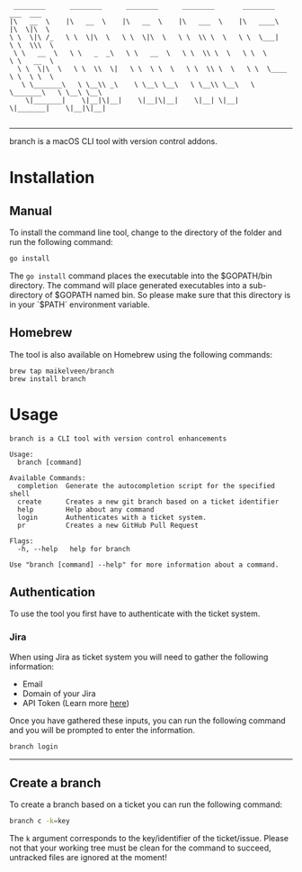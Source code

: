 ```
 ________      ________      ________      ________       ________      ___  ___     
|\   __  \    |\   __  \    |\   __  \    |\   ___  \    |\   ____\    |\  \|\  \    
\ \  \|\ /_   \ \  \|\  \   \ \  \|\  \   \ \  \\ \  \   \ \  \___|    \ \  \\\  \   
 \ \   __  \   \ \   _  _\   \ \   __  \   \ \  \\ \  \   \ \  \        \ \   __  \  
  \ \  \|\  \   \ \  \\  \|   \ \  \ \  \   \ \  \\ \  \   \ \  \____    \ \  \ \  \ 
   \ \_______\   \ \__\\ _\    \ \__\ \__\   \ \__\\ \__\   \ \_______\   \ \__\ \__\
    \|_______|    \|__|\|__|    \|__|\|__|    \|__| \|__|    \|_______|    \|__|\|__|
                                                                                     
```
---

branch is a macOS CLI tool with version control addons. 

# Installation

## Manual
To install the command line tool, change to the directory of the folder and run the following command:

```bash
go install
```

The `go install` command places the executable into the $GOPATH/bin directory. The command will place generated executables into a sub-directory of $GOPATH named bin. So please make sure that this directory is in your `$PATH` environment variable.

## Homebrew

The tool is also available on Homebrew using the following commands:

```
brew tap maikelveen/branch
brew install branch
```

# Usage

```
branch is a CLI tool with version control enhancements

Usage:
  branch [command]

Available Commands:
  completion  Generate the autocompletion script for the specified shell
  create      Creates a new git branch based on a ticket identifier
  help        Help about any command
  login       Authenticates with a ticket system.
  pr          Creates a new GitHub Pull Request

Flags:
  -h, --help   help for branch

Use "branch [command] --help" for more information about a command.
```

## Authentication

To use the tool you first have to authenticate with the ticket system. 
### Jira 

When using Jira as ticket system you will need to gather the following information:

- Email
- Domain of your Jira
- API Token (Learn more [here](https://support.atlassian.com/atlassian-account/docs/manage-api-tokens-for-your-atlassian-account/))

Once you have gathered these inputs, you can run the following command and you will be prompted to enter the information.

```bash
branch login 
```

---
## Create a branch

To create a branch based on a ticket you can run the following command:

```bash
branch c -k=key
```

The `k` argument corresponds to the key/identifier of the ticket/issue. Please not that your working tree must be clean for the command to succeed, untracked files are ignored at the moment!